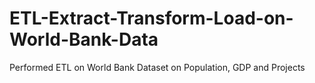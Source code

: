 # ETL-Extract-Transform-Load-on-World-Bank-Data
Performed ETL on World Bank Dataset on Population, GDP and Projects
